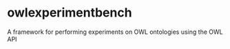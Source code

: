 owlexperimentbench
==================

A framework for performing experiments on OWL ontologies using the OWL API
